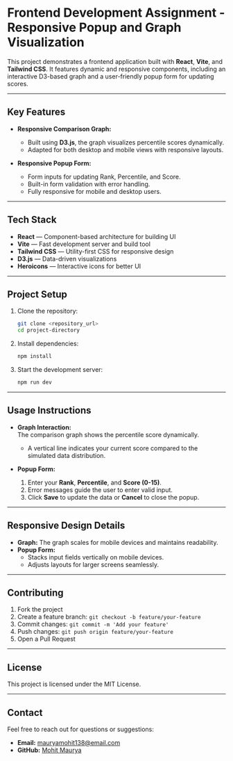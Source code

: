 # **Frontend Development Assignment - Responsive Popup and Graph Visualization**  

This project demonstrates a frontend application built with **React**, **Vite**, and **Tailwind CSS**. It features dynamic and responsive components, including an interactive D3-based graph and a user-friendly popup form for updating scores.  

---

## **Key Features**  

- **Responsive Comparison Graph:**  
  - Built using **D3.js**, the graph visualizes percentile scores dynamically.
  - Adapted for both desktop and mobile views with responsive layouts.  

- **Responsive Popup Form:**  
  - Form inputs for updating Rank, Percentile, and Score.  
  - Built-in form validation with error handling.  
  - Fully responsive for mobile and desktop users.  

---

## **Tech Stack**  

- **React** — Component-based architecture for building UI  
- **Vite** — Fast development server and build tool  
- **Tailwind CSS** — Utility-first CSS for responsive design  
- **D3.js** — Data-driven visualizations  
- **Heroicons** — Interactive icons for better UI  

---

## **Project Setup**  

1. Clone the repository:  

   ```bash
   git clone <repository_url>
   cd project-directory
   ```  

2. Install dependencies:  

   ```bash
   npm install
   ```  

3. Start the development server:  

   ```bash
   npm run dev
   ```  

---

## **Usage Instructions**  

- **Graph Interaction:**  
  The comparison graph shows the percentile score dynamically.  
  - A vertical line indicates your current score compared to the simulated data distribution.  

- **Popup Form:**  
  1. Enter your **Rank**, **Percentile**, and **Score (0-15)**.  
  2. Error messages guide the user to enter valid input.  
  3. Click **Save** to update the data or **Cancel** to close the popup.  

---

## **Responsive Design Details**  

- **Graph:** The graph scales for mobile devices and maintains readability.  
- **Popup Form:**  
  - Stacks input fields vertically on mobile devices.  
  - Adjusts layouts for larger screens seamlessly.  

---

## **Contributing**  

1. Fork the project  
2. Create a feature branch: `git checkout -b feature/your-feature`  
3. Commit changes: `git commit -m 'Add your feature'`  
4. Push changes: `git push origin feature/your-feature`  
5. Open a Pull Request  

---

## **License**  

This project is licensed under the MIT License.  

---

## **Contact**  

Feel free to reach out for questions or suggestions:  

- **Email:** mauryamohit138@email.com  
- **GitHub:** [Mohit Maurya](https://github.com/Mohit138928)  